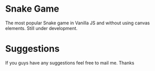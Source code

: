 Snake Game
==========

The most popular Snake game in Vanilla JS and without using canvas elements.
Still under development.

Suggestions
==========

If you guys have any suggestions feel free to mail me.
Thanks
